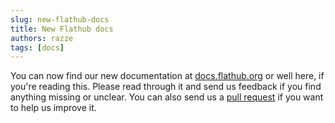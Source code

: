 ```yaml
---
slug: new-flathub-docs
title: New Flathub docs
authors: razze
tags: [docs]
---
```


You can now find our new documentation at [docs.flathub.org](/) or well here, if you're reading this.
Please read through it and send us feedback if you find anything missing or unclear. You can also send us a [pull request](https://github.com/flathub/documentation) if you want to help us improve it.
